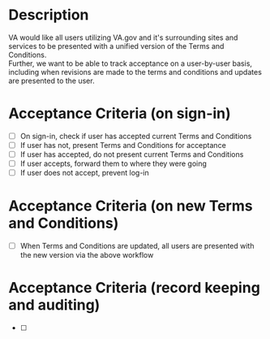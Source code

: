 # Description
VA would like all users utilizing VA.gov and it's surrounding sites and services to be presented with a unified version of the Terms and Conditions.  
Further, we want to be able to track acceptance on a user-by-user basis, including when revisions are made to the terms and conditions and updates are 
presented to the user.  

# Acceptance Criteria (on sign-in)
- [ ] On sign-in, check if user has accepted current Terms and Conditions
- [ ] If user has not, present Terms and Conditions for acceptance
- [ ] If user has accepted, do not present current Terms and Conditions
- [ ] If user accepts, forward them to where they were going
- [ ] If user does not accept, prevent log-in

# Acceptance Criteria (on new Terms and Conditions)
- [ ] When Terms and Conditions are updated, all users are presented with the new version via the above workflow

# Acceptance Criteria (record keeping and auditing)
- [ ] 
